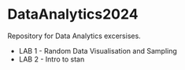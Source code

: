 # DataAnalytics2024
Repository for Data Analytics excersises. 
- LAB 1 - Random Data Visualisation and Sampling
- LAB 2 - Intro to stan
